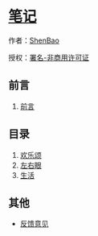 # [笔记](http://github.com/ShenBao/shenbao-notes)

作者：[ShenBao](https://shenbao.github.io/)

授权：<a rel="license" href="http://creativecommons.org/licenses/by-nc/4.0/">署名-非商用许可证</a>

## 前言
1. [前言](#README)

## 目录
1. [欢乐颂](#docs/a)
1. [左右眼](#docs/b)
1. [生活](#docs/c)



## 其他

- [反馈意见](https://github.com/ShenBao/shenbao-notes/issues)


<br/><br/><br/>
